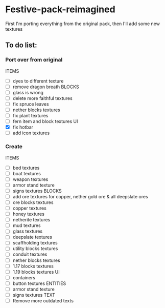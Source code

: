 # Festive-pack-reimagined

First I'm porting everything from the original pack, then I'll add some new textures

## To do list: 
### Port over from original
ITEMS
- [ ] dyes to different texture
- [ ] remove dragon breath
BLOCKS
- [ ] glass is wrong
- [ ] delete more faithful textures
- [ ] fix spruce leaves
- [ ] nether blocks textures
- [ ] fix plant textures
- [ ] fern item and block textures
UI
- [X] fix hotbar
- [ ] add icon textures
### Create
ITEMS
- [ ] bed textures
- [ ] boat textures
- [ ] weapon textures
- [ ] armor stand texture
- [ ] signs textures
BLOCKS
- [ ] add ore textures for copper, nether gold ore & all deepslate ores
- [ ] ore blocks textures
- [ ] copper textures
- [ ] honey textures
- [ ] netherite textures
- [ ] mud textures
- [ ] glass textures
- [ ] deepslate textures
- [ ] scaffholding textures
- [ ] utility blocks textures
- [ ] conduit textures
- [ ] nether blocks textures
- [ ] 1.17 blocks textures
- [ ] 1.19 blocks textures
UI
- [ ] containers
- [ ] button textures
ENTITIES
- [ ] armor stand texture
- [ ] signs textures
TEXT
- [ ] Remove more outdated texts